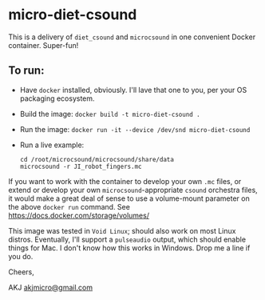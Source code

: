 # micro-diet-csound

This is a delivery of `diet_csound` and `microcsound` in one convenient
Docker container. Super-fun!

## To run:

* Have `docker` installed, obviously. I'll lave that one to you, per your OS
  packaging ecosystem.

* Build the image: `docker build -t micro-diet-csound .`

* Run the image: `docker run -it --device /dev/snd micro-diet-csound`

* Run a live example:
  ```
  cd /root/microcsound/microcsound/share/data
  microcsound -r JI_robot_fingers.mc
  ```

If you want to work with the container to develop your own `.mc` files, or
extend or develop your own `microcsound`-appropriate `csound` orchestra files,
it would make a great deal of sense to use a volume-mount parameter on the above
`docker run` command. See https://docs.docker.com/storage/volumes/

This image was tested in `Void Linux`; should also work on most Linux distros.
Eventually, I'll support a `pulseaudio` output, which should enable things for Mac.
I don't know how this works in Windows. Drop me a line if you do.

Cheers,

AKJ <akjmicro@gmail.com>

